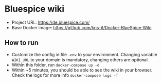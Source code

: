 # Bluespice wiki

- Project URL: https://de.bluespice.com/
- Base Docker image: https://github.com/kns-it/Docker-BlueSpice-Wiki

## How to run
- Customize the config in file `.env` to your environment. Changing variable `WIKI_URL` to your domain is mandatory, changing others are optional.
- Within this folder, run `docker-compose up -d`.
- Within ~5 minutes, you should be able to see the wiki in your browser. Check the logs for more info `docker-compose logs -f`
